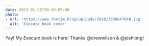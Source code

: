 ```yaml
---
date: 2013-01-25T20:29-07:00
photo:
- url: 'https://www.thetim.blog/uploads/2018/3038e47648.jpg'
  alt: 'Execute book cover'
---
```

Yay! My _Execute_ book is here! Thanks @drewwilson & @joshlong!
